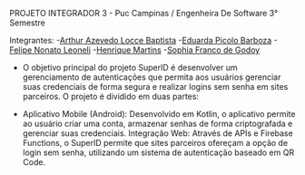 PROJETO INTEGRADOR 3 - Puc Campinas / Engenheira De Software 3° Semestre

Integrantes:
-[Arthur Azevedo Locce Baptista](https://github.com/arthurlocce)
-[Eduarda Picolo Barboza](https://github.com/eduardapicolo)
-[Felipe Nonato Leoneli](https://github.com/lipeleoneli)
-[Henrique Martins](https://github.com/HenriqueMartins2502)
-[Sophia Franco de Godoy](https://github.com/sophiagodoy)

- O objetivo principal do projeto SuperID é desenvolver um gerenciamento de autenticações que permita aos usuários gerenciar suas credenciais de forma segura e realizar logins sem senha em sites parceiros. O projeto é dividido em duas partes:

- Aplicativo Mobile (Android): Desenvolvido em Kotlin, o aplicativo permite ao usuário criar uma conta, armazenar senhas de forma criptografada e gerenciar suas credenciais. Integração Web: Através de APIs e Firebase Functions, o SuperID permite que sites parceiros ofereçam a opção de login sem senha, utilizando um sistema de autenticação baseado em QR Code.

